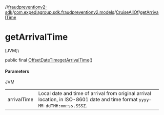 //[fraudpreventionv2-sdk](../../../index.md)/[com.expediagroup.sdk.fraudpreventionv2.models](../index.md)/[CruiseAllOf](index.md)/[getArrivalTime](get-arrival-time.md)

# getArrivalTime

[JVM]\

public final [OffsetDateTime](https://docs.oracle.com/javase/8/docs/api/java/time/OffsetDateTime.html)[getArrivalTime](get-arrival-time.md)()

#### Parameters

JVM

| | |
|---|---|
| arrivalTime | Local date and time of arrival from original arrival location, in ISO-8601 date and time format `yyyy-MM-ddTHH:mm:ss.SSSZ`. |
